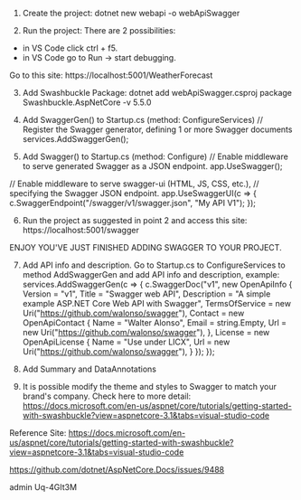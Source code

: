 1. Create the project:
dotnet new webapi -o webApiSwagger

2. Run the project:
There are 2 possibilities:
- in VS Code click ctrl + f5.
- in VS Code go to Run -> start debugging.

Go to this site: https://localhost:5001/WeatherForecast

3. Add Swashbuckle Package:
dotnet add webApiSwagger.csproj package Swashbuckle.AspNetCore -v 5.5.0

4. Add SwaggerGen() to Startup.cs (method: ConfigureServices)
// Register the Swagger generator, defining 1 or more Swagger documents
services.AddSwaggerGen();

5. Add Swagger() to Startup.cs (method: Configure)
// Enable middleware to serve generated Swagger as a JSON endpoint.
app.UseSwagger();

// Enable middleware to serve swagger-ui (HTML, JS, CSS, etc.),
// specifying the Swagger JSON endpoint.
app.UseSwaggerUI(c =>
{
    c.SwaggerEndpoint("/swagger/v1/swagger.json", "My API V1");
});

6. Run the project as suggested in point 2 and access this site:
https://localhost:5001/swagger

ENJOY YOU'VE JUST FINISHED ADDING SWAGGER TO YOUR PROJECT.

7. Add API info and description.
Go to Startup.cs to ConfigureServices to method AddSwaggerGen and add API info and description, example:
services.AddSwaggerGen(c =>
{
    c.SwaggerDoc("v1", new OpenApiInfo
    {
    Version = "v1",
    Title = "Swagger web API",
    Description = "A simple example ASP.NET Core Web API with Swagger",
    TermsOfService = new Uri("https://github.com/walonso/swagger"),
    Contact = new OpenApiContact
    {
    Name = "Walter Alonso",
    Email = string.Empty,
    Url = new Uri("https://github.com/walonso/swagger"),
    },
    License = new OpenApiLicense
    {
    Name = "Use under LICX",
    Url = new Uri("https://github.com/walonso/swagger"),
    }
    });
});

8. Add Summary and DataAnnotations

9. It is possible modify the theme and styles to Swagger to match your brand's company.
Check here to more detail: https://docs.microsoft.com/en-us/aspnet/core/tutorials/getting-started-with-swashbuckle?view=aspnetcore-3.1&tabs=visual-studio-code


Reference Site: https://docs.microsoft.com/en-us/aspnet/core/tutorials/getting-started-with-swashbuckle?view=aspnetcore-3.1&tabs=visual-studio-code

			
	
	
	
https://github.com/dotnet/AspNetCore.Docs/issues/9488




admin
Uq-4GIt3M